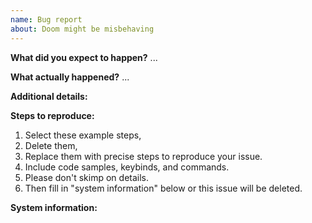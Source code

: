 ```yaml
---
name: Bug report
about: Doom might be misbehaving
---
```

<!-- 
  Please take the time to write a detailed bug report. Your issue will be 
  automatically deleted if it is too vague or fails to adhere to this template 
  without good reason.
-->

**What did you expect to happen?**
...


**What actually happened?**
...


**Additional details:**
<!--
- Link to your private config, if possible
- Include screenshots/casts of your issue
- Replace key sequences in your steps to reproduce, use commands
- Include any warnings or errors logged to \*Messages\* (use `M-x
  view-echo-area-messages` to see it).
- If an error message is involved produce a backtrace of it, copy it to
  pastebin.com, and post the link here.

  How to acquire a backtrace:
https://doomemacs.org/docs/getting_started.org#how-to-extract-a-backtrace-from-an-error
-->


**Steps to reproduce:**
1. Select these example steps,
2. Delete them,
3. Replace them with precise steps to reproduce your issue.
4. Include code samples, keybinds, and commands.
5. Please don't skimp on details.
6. Then fill in "system information" below or this issue will be deleted.


**System information:**
<!--
  1. Grab output from `M-x doom/info` or `~/.emacs.d/bin/doom info`,
  2. Paste it into pastebin.com,
  3. Paste URL above this commented block.
-->
